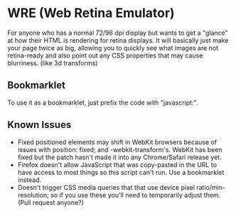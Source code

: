 WRE (Web Retina Emulator)
=========================

For anyone who has a normal 72/96 dpi display but wants to get a "glance" at how their HTML is rendering for retina displays. It will basically just make your page twice as big, allowing you to quickly see what images are not retina-ready and also point out any CSS properties that may cause blurriness. (like 3d transforms)


Bookmarklet
-----------

To use it as a bookmarklet, just prefix the code with "javascript:".

Known Issues
------------

  * Fixed positioned elements may shift in WebKit browsers because of issues with position: fixed; and -webkit-transform's. WebKit has been fixed but the patch hasn't made it into any Chrome/Safari release yet.
  * Firefox doesn't allow JavaScript that was copy-pasted in the URL to have access to most things so this script can't run. Use a bookmarklet instead.
  * Doesn't trigger CSS media queries that that use device pixel ratio/min-resolution; so if you use these you'll need to temporarily adjust them. (Pull request anyone?)
